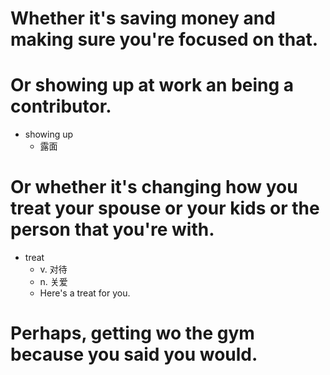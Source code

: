 # Whether it's saving money and making sure you're focused on that.

# Or showing up at work an being a contributor.
- showing up
  - 露面

# Or whether it's changing how you treat your spouse or your kids or the person that you're with.
- treat
  - v. 对待
  - n. 关爱
  - Here's a treat for you.

# Perhaps, getting wo the gym because you said you would.